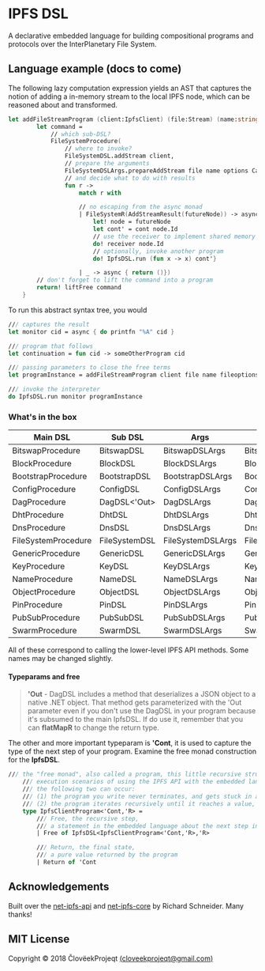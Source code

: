 # IPFS DSL

A declarative embedded language for building compositional programs and protocols over the InterPlanetary File System.

## Language example (docs to come)

The following lazy computation expression yields an AST that captures the notion of adding a in-memory stream to the local IPFS node, which can be reasoned about and transformed.

```fsharp
let addFileStreamProgram (client:IpfsClient) (file:Stream) (name:string) (options:AddFileOptions) (receiver:Cid -> Async<unit>) (cont:Cid -> IpfsClientProgram<Async<unit>,'b>)= ipfs {
        let command =
            // which sub-DSL?
            FileSystemProcedure(
                // where to invoke?
                FileSystemDSL.addStream client,
                // prepare the arguments
                FileSystemDSLArgs.prepareAddStream file name options Cancellation.dontUse,
                // and decide what to do with results
                fun r ->
                    match r with

                    // no escaping from the async monad
                    | FileSystemR(AddStreamResult(futureNode)) -> async {
                        let! node = futureNode
                        let cont' = cont node.Id
                        // use the receiver to implement shared memory model
                        do! receiver node.Id
                        // optionally, invoke another program
                        do! IpfsDSL.run (fun x -> x) cont'}

                    | _ -> async { return ()})
        // don't forget to lift the command into a program
        return! liftFree command
    }
```

To run this abstract syntax tree, you would

```fsharp
/// captures the result
let monitor cid = async { do printfn "%A" cid }

/// program that follows
let continuation = fun cid -> someOtherProgram cid

/// passing parameters to close the free terms
let programInstance = addFileStreamProgram client file name fileoptions monitor continuation

/// invoke the interpreter
do IpfsDSL.run monitor programInstance
```

### What's in the box

Main DSL | Sub DSL | Args | Result
---------|---------|------|-------
BitswapProcedure | BitswapDSL | BitswapDSLArgs | BitswapDSLResult
BlockProcedure | BlockDSL | BlockDSLArgs | BlockDSLResult
BootstrapProcedure | BootstrapDSL | BootstrapDSLArgs | BootstrapDSLResult
ConfigProcedure | ConfigDSL | ConfigDSLArgs | ConfigDSLResult
DagProcedure | DagDSL<'Out> | DagDSLArgs | DagDSLResult<'Out>
DhtProcedure | DhtDSL | DhtDSLArgs | DhtDSLResult
DnsProcedure | DnsDSL | DnsDSLArgs | DnsDSLResult
FileSystemProcedure | FileSystemDSL | FileSystemDSLArgs | FileSystemDSLResult
GenericProcedure | GenericDSL | GenericDSLArgs | GenericDSLResult
KeyProcedure | KeyDSL | KeyDSLArgs | KeyDSLResult
NameProcedure | NameDSL | NameDSLArgs | NameDSLResult
ObjectProcedure | ObjectDSL | ObjectDSLArgs | ObjectDSLResult
PinProcedure | PinDSL | PinDSLArgs | PinDSLResult
PubSubProcedure | PubSubDSL | PubSubDSLArgs | PubSubDSLResult
SwarmProcedure | SwarmDSL | SwarmDSLArgs | SwarmDSLResult

All of these correspond to calling the lower-level IPFS API methods. Some names may be changed slightly.


#### Typeparams and free

> **'Out** - DagDSL includes a method that deserializes a JSON object to a native .NET object. That method gets parameterized with the 'Out parameter even if you don't use the DagDSL in your program because it's subsumed to the main IpfsDSL. If do use it, remember that you can **flatMapR** to change the return type.

The other and more important typeparam is **'Cont**, it is used to capture the type of the next step of your program. Examine the free monad construction for the **IpfsDSL**.

```fsharp
/// the "free monad", also called a program, this little recursive structure models all possible
    /// execution scenarios of using the IPFS API with the embedded langauge, more precisely,
    /// the following two can occur:
    /// (1) the program you write never terminates, and gets stuck in an infinite recursive loop
    /// (2) the program iterates recursively until it reaches a value, which it returns and terminates
    type IpfsClientProgram<'Cont,'R> =
        /// Free, the recursive step,
        /// a statement in the embedded language about the next step in the program
        | Free of IpfsDSL<IpfsClientProgram<'Cont,'R>,'R>

        /// Return, the final state,
        /// a pure value returned by the program
        | Return of 'Cont
```

## Acknowledgements

Built over the [net-ipfs-api](https://github.com/richardschneider/net-ipfs-api) and [net-ipfs-core](https://github.com/richardschneider/net-ipfs-core) by Richard Schneider. Many thanks!

## MIT License

Copyright © 2018 ČlovëekProjeqt [(cloveekprojeqt@gmail.com)](mailto:cloveekprojeqt@gmail.com) 